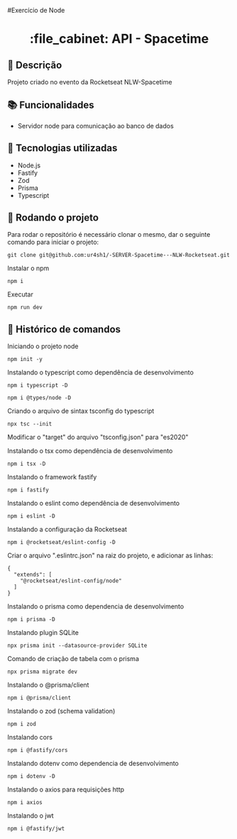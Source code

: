 #Exercício de Node
<h1 align="center">:file_cabinet: API - Spacetime</h1>

## :memo: Descrição
Projeto criado no evento da Rocketseat NLW-Spacetime

## :books: Funcionalidades
* Servidor node para comunicação ao banco de dados

## :wrench: Tecnologias utilizadas
* Node.js
* Fastify
* Zod
* Prisma
* Typescript

## :rocket: Rodando o projeto
Para rodar o repositório é necessário clonar o mesmo, dar o seguinte comando para iniciar o projeto:
```
git clone git@github.com:ur4sh1/-SERVER-Spacetime---NLW-Rocketseat.git
```
Instalar o npm
```
npm i
```
Executar
```
npm run dev
```

## :wrench: Histórico de comandos

Iniciando o projeto node
```
npm init -y
```
Instalando o typescript como dependência de desenvolvimento
```
npm i typescript -D
```
```
npm i @types/node -D
```
Criando o arquivo de sintax tsconfig do typescript
```
npx tsc --init
```
Modificar o "target" do arquivo "tsconfig.json" para "es2020"

Instalando o tsx como dependência de desenvolvimento
```
npm i tsx -D
```
Instalando o framework fastify
```
npm i fastify
```
Instalando o eslint como dependência de desenvolvimento
```
npm i eslint -D
```
Instalando a configuração da Rocketseat
```
npm i @rocketseat/eslint-config -D
```
Criar o arquivo ".eslintrc.json" na raiz do projeto, e adicionar as linhas:
```
{
  "extends": [
    "@rocketseat/eslint-config/node"
  ]
}
```
Instalando o prisma como dependencia de desenvolvimento
```
npm i prisma -D
```
Instalando plugin SQLite
```
npx prisma init --datasource-provider SQLite
```
Comando de criação de tabela com o prisma
```
npx prisma migrate dev
```
Instalando o @prisma/client
```
npm i @prisma/client
```
Instalando o zod (schema validation)
```
npm i zod
```
Instalando cors
```
npm i @fastify/cors
```
Instalando dotenv como dependencia de desenvolvimento
```
npm i dotenv -D
```
Instalando o axios para requisições http
```
npm i axios
```
Instalando o jwt
```
npm i @fastify/jwt
```